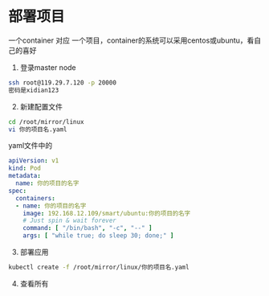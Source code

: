 # 部署项目

一个container 对应 一个项目，container的系统可以采用centos或ubuntu，看自己的喜好

1. 登录master node
```bash
ssh root@119.29.7.120 -p 20000
密码是xidian123
```
2. 新建配置文件
```bash
cd /root/mirror/linux
vi 你的项目名.yaml
```
yaml文件中的
```yaml
apiVersion: v1
kind: Pod
metadata:
  name: 你的项目的名字
spec:
  containers:
  - name: 你的项目的名字
    image: 192.168.12.109/smart/ubuntu:你的项目的名字
    # Just spin & wait forever
    command: [ "/bin/bash", "-c", "--" ]
    args: [ "while true; do sleep 30; done;" ]
```
3. 部署应用
```bash
kubectl create -f /root/mirror/linux/你的项目名.yaml
```
4. 查看所有